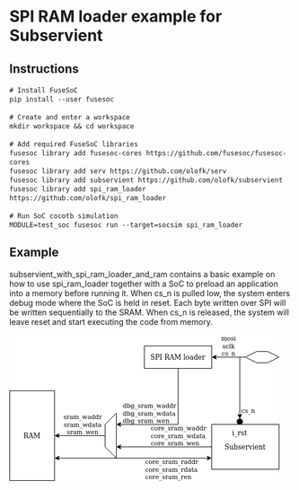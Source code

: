 # SPI RAM loader example for Subservient

## Instructions

    # Install FuseSoC
    pip install --user fusesoc

    # Create and enter a workspace
    mkdir workspace && cd workspace

    # Add required FuseSoC libraries
    fusesoc library add fusesoc-cores https://github.com/fusesoc/fusesoc-cores
    fusesoc library add serv https://github.com/olofk/serv
    fusesoc library add subservient https://github.com/olofk/subservient
    fusesoc library add spi_ram_loader https://github.com/olofk/spi_ram_loader

    # Run SoC cocotb simulation
    MODULE=test_soc fusesoc run --target=socsim spi_ram_loader

## Example

subservient_with_spi_ram_loader_and_ram contains a basic example on how to use spi_ram_loader together with a SoC to preload an application into a memory before running it. When cs_n is pulled low, the system enters debug mode where the SoC is held in reset. Each byte written over SPI will be written sequentially to the SRAM. When cs_n is released, the system will leave reset and start executing the code from memory.

![example](subservient_with_spi_ram_loader.png)
